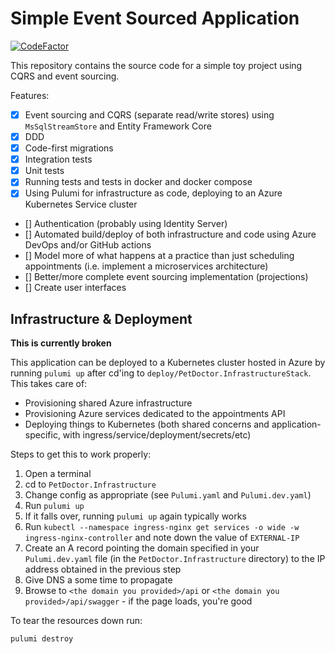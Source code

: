 # Simple Event Sourced Application

[![CodeFactor](https://www.codefactor.io/repository/github/kane-armstrong/simple-adventure/badge)](https://www.codefactor.io/repository/github/kane-armstrong/simple-adventure)

This repository contains the source code for a simple toy project using CQRS and event sourcing.

Features:

* [x] Event sourcing and CQRS (separate read/write stores) using `MsSqlStreamStore` and Entity Framework Core
* [x] DDD
* [x] Code-first migrations
* [x] Integration tests
* [x] Unit tests
* [x] Running tests and tests in docker and docker compose
* [x] Using Pulumi for infrastructure as code, deploying to an Azure Kubernetes Service cluster
* [] Authentication (probably using Identity Server)
* [] Automated build/deploy of both infrastructure and code using Azure DevOps and/or GitHub actions
* [] Model more of what happens at a practice than just scheduling appointments (i.e. implement a microservices architecture)
* [] Better/more complete event sourcing implementation (projections)
* [] Create user interfaces

## Infrastructure & Deployment

**This is currently broken**

This application can be deployed to a Kubernetes cluster hosted in Azure by running `pulumi up` after cd'ing to `deploy/PetDoctor.InfrastructureStack`. This takes care of:

* Provisioning shared Azure infrastructure
* Provisioning Azure services dedicated to the appointments API
* Deploying things to Kubernetes (both shared concerns and application-specific, with ingress/service/deployment/secrets/etc)

Steps to get this to work properly:

1. Open a terminal
2. cd to `PetDoctor.Infrastructure` 
3. Change config as appropriate (see `Pulumi.yaml` and `Pulumi.dev.yaml`)
4. Run `pulumi up`
5. If it falls over, running `pulumi up` again typically works
6. Run `kubectl --namespace ingress-nginx get services -o wide -w ingress-nginx-controller` and note down the value of `EXTERNAL-IP`
7. Create an A record pointing the domain specified in your `Pulumi.dev.yaml` file (in the `PetDoctor.Infrastructure` directory) to the IP address obtained in the previous step
8. Give DNS a some time to propagate
9. Browse to `<the domain you provided>/api` or `<the domain you provided>/api/swagger` - if the page loads, you're good

To tear the resources down run:

`pulumi destroy`
